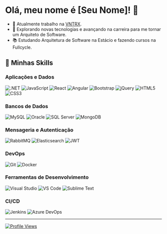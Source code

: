 # Olá, meu nome é [Seu Nome]! 👋

- 💼 Atualmente trabalho na [VNTRX](https://vntrx.com/).
- 🚀 Explorando novas tecnologias e avançando na carreira para me tornar um Arquiteto de Software.
- 📚 Estudando Arquitetura de Software na Estácio e fazendo cursos na Fullcycle.

## 🚀 Minhas Skills

### Aplicações e Dados
![.NET](https://img.shields.io/badge/-.NET-512BD4?logo=dotnet&logoColor=white&style=for-the-badge)
![JavaScript](https://img.shields.io/badge/-JavaScript-F7DF1E?logo=javascript&logoColor=black&style=for-the-badge)
![React](https://img.shields.io/badge/-React-61DAFB?logo=react&logoColor=white&style=for-the-badge)
![Angular](https://img.shields.io/badge/-Angular-DD0031?logo=angular&logoColor=white&style=for-the-badge)
![Bootstrap](https://img.shields.io/badge/-Bootstrap-7952B3?logo=bootstrap&logoColor=white&style=for-the-badge)
![jQuery](https://img.shields.io/badge/-jQuery-0769AD?logo=jquery&logoColor=white&style=for-the-badge)
![HTML5](https://img.shields.io/badge/-HTML5-E34F26?logo=html5&logoColor=white&style=for-the-badge)
![CSS3](https://img.shields.io/badge/-CSS3-1572B6?logo=css3&logoColor=white&style=for-the-badge)

### Bancos de Dados
![MySQL](https://img.shields.io/badge/-MySQL-4479A1?logo=mysql&logoColor=white&style=for-the-badge)
![Oracle](https://img.shields.io/badge/-Oracle-F80000?logo=oracle&logoColor=white&style=for-the-badge)
![SQL Server](https://img.shields.io/badge/-SQL%20Server-CC2927?logo=microsoft-sql-server&logoColor=white&style=for-the-badge)
![MongoDB](https://img.shields.io/badge/-MongoDB-47A248?logo=mongodb&logoColor=white&style=for-the-badge)

### Mensageria e Autenticação
![RabbitMQ](https://img.shields.io/badge/-RabbitMQ-FF6600?logo=rabbitmq&logoColor=white&style=for-the-badge)
![Elasticsearch](https://img.shields.io/badge/-Elasticsearch-005571?logo=elasticsearch&logoColor=white&style=for-the-badge)
![JWT](https://img.shields.io/badge/-JWT-000000?logo=json-web-tokens&logoColor=white&style=for-the-badge)

### DevOps
![Git](https://img.shields.io/badge/-Git-F05032?logo=git&logoColor=white&style=for-the-badge)
![Docker](https://img.shields.io/badge/-Docker-2496ED?logo=docker&logoColor=white&style=for-the-badge)

### Ferramentas de Desenvolvimento
![Visual Studio](https://img.shields.io/badge/-Visual%20Studio-5C2D91?logo=visual-studio&logoColor=white&style=for-the-badge)
![VS Code](https://img.shields.io/badge/-VS%20Code-007ACC?logo=visual-studio-code&logoColor=white&style=for-the-badge)
![Sublime Text](https://img.shields.io/badge/-Sublime%20Text-FF9800?logo=sublime-text&logoColor=white&style=for-the-badge)

### CI/CD
![Jenkins](https://img.shields.io/badge/-Jenkins-D24939?logo=jenkins&logoColor=white&style=for-the-badge)
![Azure DevOps](https://img.shields.io/badge/-Azure%20DevOps-0078D7?logo=azure-devops&logoColor=white&style=for-the-badge)

---

[![Profile Views](https://komarev.com/ghpvc/?username=seuusuario&color=blue&style=flat-square)](https://github.com/seuusuario)
